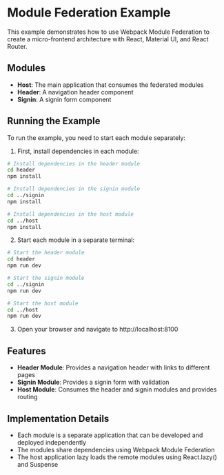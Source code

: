 # Module Federation Example

This example demonstrates how to use Webpack Module Federation to create a micro-frontend architecture with React, Material UI, and React Router.

## Modules

- **Host**: The main application that consumes the federated modules
- **Header**: A navigation header component
- **Signin**: A signin form component

## Running the Example

To run the example, you need to start each module separately:

1. First, install dependencies in each module:

```bash
# Install dependencies in the header module
cd header
npm install

# Install dependencies in the signin module
cd ../signin
npm install

# Install dependencies in the host module
cd ../host
npm install
```

2. Start each module in a separate terminal:

```bash
# Start the header module
cd header
npm run dev

# Start the signin module
cd ../signin
npm run dev

# Start the host module
cd ../host
npm run dev
```

3. Open your browser and navigate to http://localhost:8100

## Features

- **Header Module**: Provides a navigation header with links to different pages
- **Signin Module**: Provides a signin form with validation
- **Host Module**: Consumes the header and signin modules and provides routing

## Implementation Details

- Each module is a separate application that can be developed and deployed independently
- The modules share dependencies using Webpack Module Federation
- The host application lazy loads the remote modules using React.lazy() and Suspense
